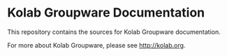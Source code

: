 Kolab Groupware Documentation
=============================

This repository contains the sources for Kolab Groupware documentation.

For more about Kolab Groupware, please see http://kolab.org.
